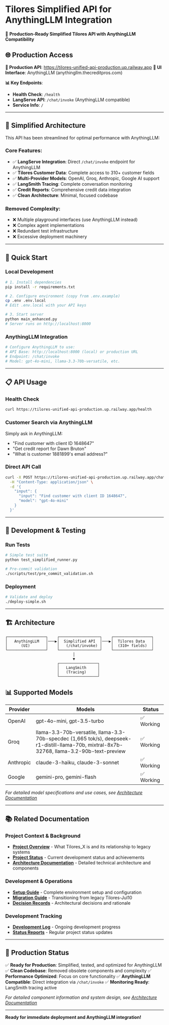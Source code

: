 # Tilores Simplified API for AnythingLLM Integration

🚀 **Production-Ready Simplified Tilores API with AnythingLLM Compatibility**

## 🌐 Production Access

**🔗 Production API**: https://tilores-unified-api-production.up.railway.app
**💬 UI Interface**: AnythingLLM (anythingllm.thecreditpros.com)

**📊 Key Endpoints**:
- **Health Check**: `/health`
- **LangServe API**: `/chat/invoke` (AnythingLLM compatible)
- **Service Info**: `/`

---

## 🎯 Simplified Architecture

This API has been streamlined for optimal performance with AnythingLLM:

### **Core Features:**
- ✅ **LangServe Integration**: Direct `/chat/invoke` endpoint for AnythingLLM
- ✅ **Tilores Customer Data**: Complete access to 310+ customer fields
- ✅ **Multi-Provider Models**: OpenAI, Groq, Anthropic, Google AI support
- ✅ **LangSmith Tracing**: Complete conversation monitoring
- ✅ **Credit Reports**: Comprehensive credit data integration
- ✅ **Clean Architecture**: Minimal, focused codebase

### **Removed Complexity:**
- ❌ Multiple playground interfaces (use AnythingLLM instead)
- ❌ Complex agent implementations
- ❌ Redundant test infrastructure
- ❌ Excessive deployment machinery

---

## 🚀 Quick Start

### Local Development
```bash
# 1. Install dependencies
pip install -r requirements.txt

# 2. Configure environment (copy from .env.example)
cp .env .env.local
# Edit .env.local with your API keys

# 3. Start server
python main_enhanced.py
# Server runs on http://localhost:8000
```

### AnythingLLM Integration
```bash
# Configure AnythingLLM to use:
# API Base: http://localhost:8000 (local) or production URL
# Endpoint: /chat/invoke
# Model: gpt-4o-mini, llama-3.3-70b-versatile, etc.
```

---

## 📋 API Usage

### Health Check
```bash
curl https://tilores-unified-api-production.up.railway.app/health
```

### Customer Search via AnythingLLM
Simply ask in AnythingLLM:
- "Find customer with client ID 1648647"
- "Get credit report for Dawn Bruton"
- "What is customer 1881899's email address?"

### Direct API Call
```bash
curl -X POST https://tilores-unified-api-production.up.railway.app/chat/invoke \
  -H "Content-Type: application/json" \
  -d '{
    "input": {
      "input": "Find customer with client ID 1648647",
      "model": "gpt-4o-mini"
    }
  }'
```

---

## 🔧 Development & Testing

### Run Tests
```bash
# Simple test suite
python test_simplified_runner.py

# Pre-commit validation
./scripts/test/pre_commit_validation.sh
```

### Deployment
```bash
# Validate and deploy
./deploy-simple.sh
```

---

## 🏗️ Architecture

```
┌─────────────────┐    ┌──────────────────┐    ┌─────────────────┐
│   AnythingLLM   │───▶│  Simplified API  │───▶│  Tilores Data   │
│      (UI)       │    │   (/chat/invoke) │    │  (310+ fields)  │
└─────────────────┘    └──────────────────┘    └─────────────────┘
                              │
                              ▼
                       ┌─────────────────┐
                       │   LangSmith     │
                       │   (Tracing)     │
                       └─────────────────┘
```

## 📊 Supported Models

| Provider | Models | Status |
|----------|--------|--------|
| OpenAI | gpt-4o-mini, gpt-3.5-turbo | ✅ Working |
| Groq | llama-3.3-70b-versatile, llama-3.3-70b-specdec (1,665 tok/s), deepseek-r1-distill-llama-70b, mixtral-8x7b-32768, llama-3.2-90b-text-preview | ✅ Working |
| Anthropic | claude-3-haiku, claude-3-sonnet | ✅ Working |
| Google | gemini-pro, gemini-flash | ✅ Working |

*For detailed model specifications and use cases, see [Architecture Documentation](memory-bank/tilores_X_memory_bank_architecture_README.md#supported-models--providers)*

---

## 📚 Related Documentation

### Project Context & Background
- **[Project Overview](memory-bank/tilores_X_memory_bank_project-overview.md)** - What Tilores_X is and its relationship to legacy systems
- **[Project Status](memory-bank/tilores_X_memory_bank_project-status.md)** - Current development status and achievements
- **[Architecture Documentation](memory-bank/tilores_X_memory_bank_architecture_README.md)** - Detailed technical architecture and components

### Development & Operations
- **[Setup Guide](memory-bank/tilores_X_memory_bank_SETUP_GUIDE.md)** - Complete environment setup and configuration
- **[Migration Guide](memory-bank/tilores_X_memory_bank_migration-from-legacy.md)** - Transitioning from legacy Tilores-Jul10
- **[Decision Records](memory-bank/tilores_X_memory_bank_decisions_README.md)** - Architectural decisions and rationale

### Development Tracking
- **[Development Log](memory-bank/tilores_X_memory_bank_updates_development-log.md)** - Ongoing development progress
- **[Status Reports](memory-bank/tilores_X_memory_bank_status-reports_README.md)** - Regular project status updates

---

## 🚀 Production Status

✅ **Ready for Production**: Simplified, tested, and optimized for AnythingLLM
✅ **Clean Codebase**: Removed obsolete components and complexity
✅ **Performance Optimized**: Focus on core functionality
✅ **AnythingLLM Compatible**: Direct integration via `/chat/invoke`
✅ **Monitoring Ready**: LangSmith tracing active

*For detailed component information and system design, see [Architecture Documentation](memory-bank/tilores_X_memory_bank_architecture_README.md)*

---

**Ready for immediate deployment and AnythingLLM integration!**
